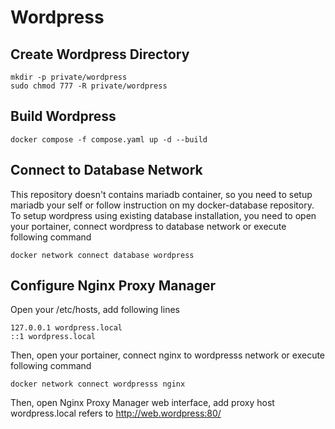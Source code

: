 # Wordpress

## Create Wordpress Directory

```
mkdir -p private/wordpress
sudo chmod 777 -R private/wordpress
```

## Build Wordpress

```
docker compose -f compose.yaml up -d --build
```

## Connect to Database Network

This repository doesn't contains mariadb container, so you need to setup mariadb your self or follow instruction on my docker-database repository. To setup wordpress using existing database installation, you need to open your portainer, connect wordpress to database network or execute following command

```
docker network connect database wordpress
```

## Configure Nginx Proxy Manager

Open your /etc/hosts, add following lines

```
127.0.0.1 wordpress.local
::1 wordpress.local
```

Then, open your portainer, connect nginx to wordpresss network or execute following command

```
docker network connect wordpresss nginx
```

Then, open Nginx Proxy Manager web interface, add proxy host wordpress.local refers to http://web.wordpress:80/